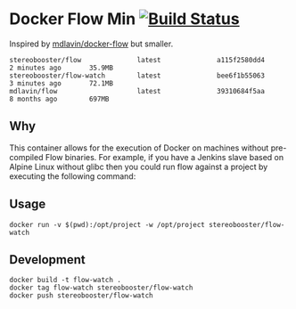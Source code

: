 # Docker Flow Min [![Build Status](https://travis-ci.org/stereobooster/docker-flow-min.svg?branch=master)](https://travis-ci.org/stereobooster/docker-flow-min)

Inspired by [mdlavin/docker-flow](https://github.com/mdlavin/docker-flow) but smaller.

```
stereobooster/flow              latest              a115f2580dd4        2 minutes ago       35.9MB
stereobooster/flow-watch        latest              bee6f1b55063        3 minutes ago       72.1MB
mdlavin/flow                    latest              39310684f5aa        8 months ago        697MB
```

## Why

This container allows for the execution of Docker on machines
without pre-compiled Flow binaries. For example, if you have a Jenkins
slave based on Alpine Linux without glibc then you could run flow
against a project by executing the following command:

## Usage

```
docker run -v $(pwd):/opt/project -w /opt/project stereobooster/flow-watch
```

## Development

```
docker build -t flow-watch .
docker tag flow-watch stereobooster/flow-watch
docker push stereobooster/flow-watch
```